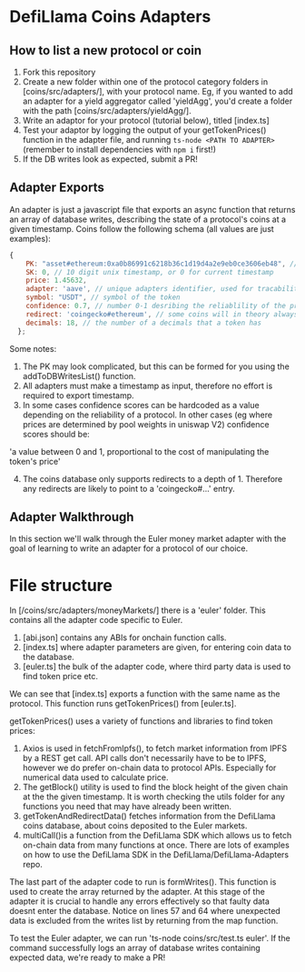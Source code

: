 # DefiLlama Coins Adapters 

## How to list a new protocol or coin

1. Fork this repository
2. Create a new folder within one of the protocol category folders in [coins/src/adapters/], with your protocol name. Eg, if you wanted to add an adapter for a yield aggregator called 'yieldAgg', you'd create a folder with the path [coins/src/adapters/yieldAgg/]. 
3. Write an adaptor for your protocol (tutorial below), titled [index.ts]
4. Test your adaptor by logging the output of your getTokenPrices() function in the adapter file, and running `ts-node <PATH TO ADAPTER>` (remember to install dependencies with `npm i` first!)
5. If the DB writes look as expected, submit a PR!

## Adapter Exports

An adapter is just a javascript file that exports an async function that returns an array of database writes, describing the state of a protocol's coins at a given timestamp. Coins follow the following schema (all values are just examples):

```js
{
    PK: "asset#ethereum:0xa0b86991c6218b36c1d19d4a2e9eb0ce3606eb48", // unique identifier showing the chain and address of the token
    SK: 0, // 10 digit unix timestamp, or 0 for current timestamp
    price: 1.45632, 
    adapter: 'aave', // unique adapters identifier, used for tracability inside the database 
    symbol: "USDT", // symbol of the token
    confidence: 0.7, // number 0-1 desribing the reliablility of the price data (more information below) 
    redirect: 'coingecko#ethereum', // some coins will in theory always have the same price as another token in the DB. In this case a 'redirect' can be used instead of a 'price'. This will usually be undefined
    decimals: 18, // the number of a decimals that a token has      
  };
```

Some notes:

1. The PK may look complicated, but this can be formed for you using the addToDBWritesList() function.
2. All adapters must make a timestamp as input, therefore no effort is required to export timestamp.
3. In some cases confidence scores can be hardcoded as a value depending on the reliability of a protocol. In other cases (eg where prices are determined by pool weights in uniswap V2) confidence scores should be:

'a value between 0 and 1, proportional to the cost of manipulating the token's price'

4. The coins database only supports redirects to a depth of 1. Therefore any redirects are likely to point to a 'coingecko#...' entry.

## Adapter Walkthrough

In this section we'll walk through the Euler money market adapter with the goal of learning to write an adapter for a protocol of our choice.

# File structure

In [/coins/src/adapters/moneyMarkets/] there is a 'euler' folder. This contains all the adapter code specific to Euler.

1. [abi.json] contains any ABIs for onchain function calls.
2. [index.ts] where adapter parameters are given, for entering coin data to the database. 
3. [euler.ts] the bulk of the adapter code, where third party data is used to find token price etc.

We can see that [index.ts] exports a function with the same name as the protocol. This function runs getTokenPrices() from [euler.ts]. 

getTokenPrices() uses a variety of functions and libraries to find token prices:

1. Axios is used in fetchFromIpfs(), to fetch market information from IPFS by a REST get call. API calls don't necessarily have to be to IPFS, however we do prefer on-chain data to protocol APIs. Especially for numerical data used to calculate price. 
2. The getBlock() utility is used to find the block height of the given chain at the the given timestamp. It is worth checking the utils folder for any functions you need that may have already been written. 
3. getTokenAndRedirectData() fetches information from the DefiLlama coins database, about coins deposited to the Euler markets.
4. multiCall()is a function from the DefiLlama SDK which allows us to fetch on-chain data from many functions at once. There are lots of examples on how to use the DefiLlama SDK in the DefiLlama/DefiLlama-Adapters repo.

The last part of the adapter code to run is formWrites(). This function is used to create the array returned by the adapter. At this stage of the adapter it is crucial to handle any errors effectively so that faulty data doesnt enter the database. Notice on lines 57 and 64 where unexpected data is excluded from the writes list by returning from the map function. 

To test the Euler adapter, we can run 'ts-node coins/src/test.ts euler'. If the command successfully logs an array of database writes containing expected data, we're ready to make a PR!